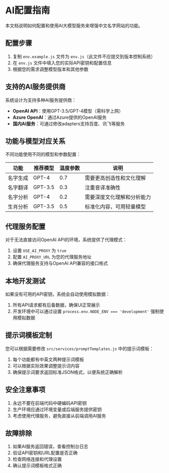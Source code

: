 # AI配置指南

本文档说明如何配置和使用AI大模型服务来增强中文名字网站的功能。

## 配置步骤

1. 复制 `env.example.js` 文件为 `env.js`（此文件不应提交到版本控制系统）
2. 在 `env.js` 文件中填入您的实际API密钥和配置信息
3. 根据您的需求调整模型版本和其他参数

## 支持的AI服务提供商

系统设计为支持多种AI服务提供商：

- **OpenAI API**：使用GPT-3.5/GPT-4模型（需科学上网）
- **Azure OpenAI**：通过Azure提供的OpenAI服务
- **国内AI服务**：可通过修改adapters支持百度、讯飞等服务

## 功能与模型对应关系

不同功能使用不同的模型和参数配置：

| 功能 | 推荐模型 | 温度参数 | 说明 |
|------|----------|---------|------|
| 名字生成 | GPT-4 | 0.7 | 需要更高创造性和文化理解 |
| 名字翻译 | GPT-3.5 | 0.3 | 注重音译准确性 |
| 名字分析 | GPT-4 | 0.2 | 需要深度文化理解和分析能力 |
| 生肖分析 | GPT-3.5 | 0.5 | 标准化内容，可用轻量模型 |

## 代理服务配置

对于无法直接访问OpenAI API的环境，系统提供了代理模式：

1. 设置 `USE_AI_PROXY` 为 `true`
2. 配置 `AI_PROXY_URL` 为您的代理服务地址
3. 确保代理服务支持与OpenAI API兼容的接口格式

## 本地开发测试

如果没有可用的API密钥，系统会自动使用模拟数据：

1. 所有API请求都有后备数据，确保UI正常展示
2. 开发环境中可以通过设置 `process.env.NODE_ENV === 'development'` 强制使用模拟数据

## 提示词模板定制

您可以根据需要修改 `src/services/promptTemplates.js` 中的提示词模板：

1. 每个功能都有中英文两种提示词模板
2. 可以根据实际效果调整提示词内容
3. 确保提示词要求返回标准JSON格式，以便系统正确解析

## 安全注意事项

1. 永远不要在前端代码中硬编码API密钥
2. 生产环境应通过环境变量或后端服务提供密钥
3. 考虑使用代理服务，避免直接从前端调用AI服务

## 故障排除

1. 如果AI服务返回错误，查看控制台日志
2. 验证API密钥和URL配置是否正确
3. 检查网络连接和代理设置
4. 确认提示词模板格式正确 